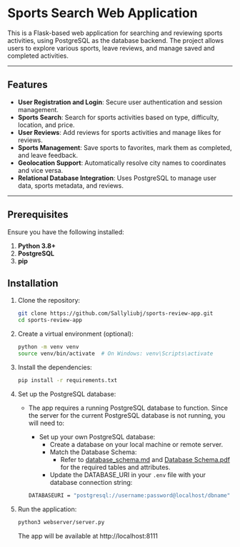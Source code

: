 # Sports Search Web Application

This is a Flask-based web application for searching and reviewing sports activities, using PostgreSQL as the database backend. The project allows users to explore various sports, leave reviews, and manage saved and completed activities.

---

## Features

- **User Registration and Login**: Secure user authentication and session management.
- **Sports Search**: Search for sports activities based on type, difficulty, location, and price.
- **User Reviews**: Add reviews for sports activities and manage likes for reviews.
- **Sports Management**: Save sports to favorites, mark them as completed, and leave feedback.
- **Geolocation Support**: Automatically resolve city names to coordinates and vice versa.
- **Relational Database Integration**: Uses PostgreSQL to manage user data, sports metadata, and reviews.

---

## Prerequisites

Ensure you have the following installed:

1. **Python 3.8+**
2. **PostgreSQL**
3. **pip** 

## Installation

1. Clone the repository:

    ```bash
    git clone https://github.com/Sallyliubj/sports-review-app.git
    cd sports-review-app

2. Create a virtual environment (optional):
    ```bash
    python -m venv venv
    source venv/bin/activate  # On Windows: venv\Scripts\activate

3. Install the dependencies:
    ```bash
    pip install -r requirements.txt

4. Set up the PostgreSQL database:

    - The app requires a running PostgreSQL database to function. Since the server for the current PostgreSQL database is not running, you will need to:

        - Set up your own PostgreSQL database:
            -  Create a database on your local machine or remote server.
            -  Match the Database Schema:
                -  Refer to [database_schema.md](database_schema.md) and [Database Schema.pdf](<Database Schema.pdf>) for the required tables and attributes.
            -  Update the DATABASE_URI in your `.env` file with your database connection string:

        ```bash
        DATABASEURI = "postgresql://username:password@localhost/dbname"

5. Run the application:

    ```bash
    python3 webserver/server.py
    ```
    
    The app will be available at http://localhost:8111
